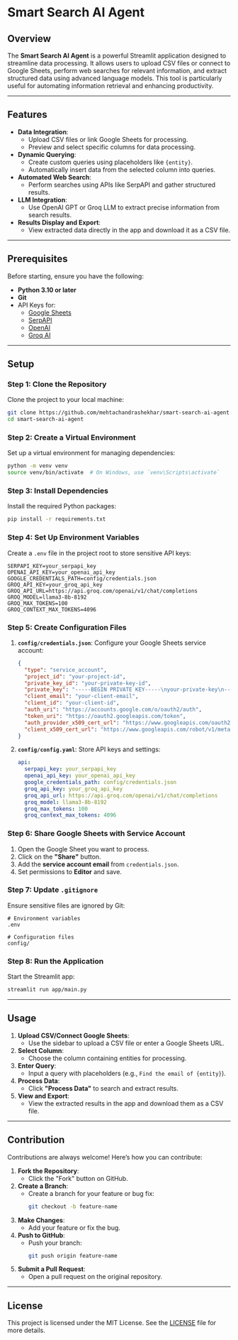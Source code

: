 # Smart Search AI Agent

## Overview

The **Smart Search AI Agent** is a powerful Streamlit application designed to streamline data processing. It allows users to upload CSV files or connect to Google Sheets, perform web searches for relevant information, and extract structured data using advanced language models. This tool is particularly useful for automating information retrieval and enhancing productivity.

---

## Features

- **Data Integration**:
  - Upload CSV files or link Google Sheets for processing.
  - Preview and select specific columns for data processing.
- **Dynamic Querying**:
  - Create custom queries using placeholders like `{entity}`.
  - Automatically insert data from the selected column into queries.
- **Automated Web Search**:
  - Perform searches using APIs like SerpAPI and gather structured results.
- **LLM Integration**:
  - Use OpenAI GPT or Groq LLM to extract precise information from search results.
- **Results Display and Export**:
  - View extracted data directly in the app and download it as a CSV file.

---

## Prerequisites

Before starting, ensure you have the following:

- **Python 3.10 or later**
- **Git**
- API Keys for:
  - [Google Sheets](https://console.cloud.google.com/)
  - [SerpAPI](https://serpapi.com/)
  - [OpenAI](https://platform.openai.com/)
  - [Groq AI](https://groq.com/)

---

## Setup

### Step 1: Clone the Repository

Clone the project to your local machine:

```sh
git clone https://github.com/mehtachandrashekhar/smart-search-ai-agent.git
cd smart-search-ai-agent
```

### Step 2: Create a Virtual Environment

Set up a virtual environment for managing dependencies:

```sh
python -m venv venv
source venv/bin/activate  # On Windows, use `venv\Scripts\activate`
```

### Step 3: Install Dependencies

Install the required Python packages:

```sh
pip install -r requirements.txt
```

### Step 4: Set Up Environment Variables

Create a `.env` file in the project root to store sensitive API keys:

```plaintext
SERPAPI_KEY=your_serpapi_key
OPENAI_API_KEY=your_openai_api_key
GOOGLE_CREDENTIALS_PATH=config/credentials.json
GROQ_API_KEY=your_groq_api_key
GROQ_API_URL=https://api.groq.com/openai/v1/chat/completions
GROQ_MODEL=llama3-8b-8192
GROQ_MAX_TOKENS=100
GROQ_CONTEXT_MAX_TOKENS=4096
```

### Step 5: Create Configuration Files

1. **`config/credentials.json`**: Configure your Google Sheets service account:
   ```json
   {
     "type": "service_account",
     "project_id": "your-project-id",
     "private_key_id": "your-private-key-id",
     "private_key": "-----BEGIN PRIVATE KEY-----\nyour-private-key\n-----END PRIVATE KEY-----\n",
     "client_email": "your-client-email",
     "client_id": "your-client-id",
     "auth_uri": "https://accounts.google.com/o/oauth2/auth",
     "token_uri": "https://oauth2.googleapis.com/token",
     "auth_provider_x509_cert_url": "https://www.googleapis.com/oauth2/v1/certs",
     "client_x509_cert_url": "https://www.googleapis.com/robot/v1/metadata/x509/your-client-email"
   }
   ```

2. **`config/config.yaml`**: Store API keys and settings:
   ```yaml
   api:
     serpapi_key: your_serpapi_key
     openai_api_key: your_openai_api_key
     google_credentials_path: config/credentials.json
     groq_api_key: your_groq_api_key
     groq_api_url: https://api.groq.com/openai/v1/chat/completions
     groq_model: llama3-8b-8192
     groq_max_tokens: 100
     groq_context_max_tokens: 4096
   ```

### Step 6: Share Google Sheets with Service Account

1. Open the Google Sheet you want to process.
2. Click on the **"Share"** button.
3. Add the **service account email** from `credentials.json`.
4. Set permissions to **Editor** and save.

### Step 7: Update `.gitignore`

Ensure sensitive files are ignored by Git:

```plaintext
# Environment variables
.env

# Configuration files
config/
```

### Step 8: Run the Application

Start the Streamlit app:

```sh
streamlit run app/main.py
```

---

## Usage

1. **Upload CSV/Connect Google Sheets**:
   - Use the sidebar to upload a CSV file or enter a Google Sheets URL.
2. **Select Column**:
   - Choose the column containing entities for processing.
3. **Enter Query**:
   - Input a query with placeholders (e.g., `Find the email of {entity}`).
4. **Process Data**:
   - Click **"Process Data"** to search and extract results.
5. **View and Export**:
   - View the extracted results in the app and download them as a CSV file.

---

## Contribution

Contributions are always welcome! Here’s how you can contribute:

1. **Fork the Repository**:
   - Click the "Fork" button on GitHub.
2. **Create a Branch**:
   - Create a branch for your feature or bug fix:
     ```sh
     git checkout -b feature-name
     ```
3. **Make Changes**:
   - Add your feature or fix the bug.
4. **Push to GitHub**:
   - Push your branch:
     ```sh
     git push origin feature-name
     ```
5. **Submit a Pull Request**:
   - Open a pull request on the original repository.

---

## License

This project is licensed under the MIT License. See the [LICENSE](LICENSE) file for more details.
